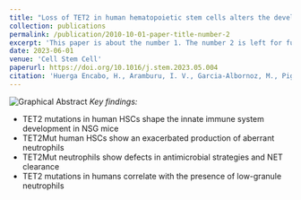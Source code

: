 ```yaml
---
title: "Loss of TET2 in human hematopoietic stem cells alters the development and function of neutrophils"
collection: publications
permalink: /publication/2010-10-01-paper-title-number-2
excerpt: 'This paper is about the number 1. The number 2 is left for future work.'
date: 2023-06-01
venue: 'Cell Stem Cell'
paperurl: https://doi.org/10.1016/j.stem.2023.05.004
citation: 'Huerga Encabo, H., Aramburu, I. V., Garcia-Albornoz, M., Piganeau, M., Wood, H., Song, A., Ferrelli, A., Sharma, A., Minutti, C. M., Domart, M. C., Papazoglou, D., Gurashi, K., Llorian Sopena, M., Goldstone, R., Fallesen, T., Wang, Q., Ariza-McNaughton, L., Wiseman, D. H., Batta, K., Gupta, R., … Bonnet, D. (2023). Loss of TET2 in human hematopoietic stem cells alters the development and function of neutrophils. Cell stem cell, 30(6), 781–799.e9.'
---
```


![Graphical Abstract](https://www.cell.com/cms/10.1016/j.stem.2023.05.004/asset/11d1b9cd-d2f0-4614-8f1e-00b9c73089dd/main.assets/fx1_lrg.jpg)
*Key findings:*
* TET2 mutations in human HSCs shape the innate immune system development in NSG mice
* TET2Mut human HSCs show an exacerbated production of aberrant neutrophils
* TET2Mut neutrophils show defects in antimicrobial strategies and NET clearance
* TET2 mutations in humans correlate with the presence of low-granule neutrophils 